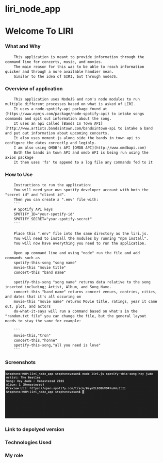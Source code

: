 # liri_node_app

# Welcome To LIRI

### What and Why
        This application is meant to provide information through the command line for concerts, music, and movies.
        The main reason for this was to be able to reach information quicker and through a more available handier mean.
        Similar to the idea of SIRI, but through nodeJS.

### Overview of application
        This application uses NodeJS and npm's node modules to run multiple different processes based on what is asked of LIRI.
        It uses a node-spotify-api package found at (https://www.npmjs.com/package/node-spotify-api) to intake songs commands and spit out information about the song.
        It uses an api called [Bands In Town API](http://www.artists.bandsintown.com/bandsintown-api to intake a band and put out information about upcoming concerts.
        It also uses moment.js along side the bands in town api to configure the dates correctly and legibly.
        I am also using OMDB's API [OMDB API](http://www.omdbapi.com)
        Both the bands in town API and omdb API is being run using the axios package
        It then uses 'fs' to append to a log file any commands fed to it

### How to Use
        Instructions to run the application:
        You will need your own spotify developer account with both the "secret id" and "client id".
        Then you can create a ".env" file with:
        ```
        # Spotify API keys
        SPOTIFY_ID="your-spotify-id"
        SPOTIFY_SECRET="your-spotify-secret"
        ```

        Place this ".env" file into the same directory as the liri.js.
        You will need to install the modules by running "npm install".
        You will now have everything you need to run the application.

        Open up command line and using "node" run the file and add commands such as
        spotify-this-song "song name"
        movie-this "movie title"
        concert-this "band name"

        spotify-this-song "song name" returns data relative to the song inserted including; Artist, Album, and Song Name.
        concert-this "band name" returns concert venues, contries, cities, and dates that it's all occuring on
        movie-this "movie name" returns Movie title, ratings, year it came out, plot, and actors
        do-what-it-says will run a command based on what's in the "random.txt file" you can change the file, but the general layout needs to stay the same for example:

        ```
        movie-this,"tron"
        concert-this,"honne"
        spotify-this-song,"all you need is love"
        ```


### Screenshots
![spotify-this-song screenshot](/assets/screenshots/spotify-this-song.png)

### Link to depolyed version


### Technologies Used


### My role
